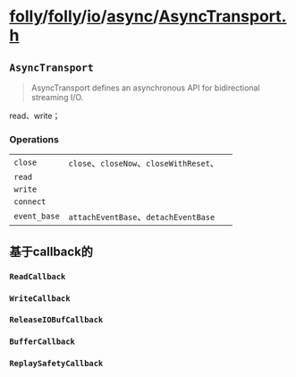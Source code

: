 # [folly](https://github.com/facebook/folly)/[folly](https://github.com/facebook/folly/tree/main/folly)/[io](https://github.com/facebook/folly/tree/main/folly/io)/[async](https://github.com/facebook/folly/tree/main/folly/io/async)/**[AsyncTransport.h](https://github.com/facebook/folly/blob/main/folly/io/async/AsyncTransport.h)**



## `AsyncTransport`



> AsyncTransport defines an asynchronous API for bidirectional streaming I/O.

read、write；

### Operations

|              |                                         |      |
| ------------ | --------------------------------------- | ---- |
| `close`      | `close`、`closeNow`、`closeWithReset`、 |      |
| `read`       |                                         |      |
| `write`      |                                         |      |
| `connect`    |                                         |      |
| `event_base` | `attachEventBase`、`detachEventBase`    |      |



## 基于callback的

### `ReadCallback`



### `WriteCallback`



### `ReleaseIOBufCallback`



### `BufferCallback`



### `ReplaySafetyCallback`